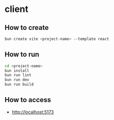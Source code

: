 # client

## How to create <project-name>

```bash
bun create vite <project-name> --template react
```

## How to run

```bash
cd <project-name>
bun install
bun run lint
bun run dev
bun run build
```

## How to access

- <http://localhost:5173>
